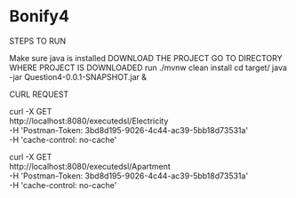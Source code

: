 # Bonify4


STEPS TO RUN 

Make sure java is installed
DOWNLOAD THE PROJECT
GO TO DIRECTORY WHERE PROJECT IS DOWNLOADED 
run ./mvnw clean install
cd target/
java -jar Question4-0.0.1-SNAPSHOT.jar &

CURL REQUEST

curl -X GET \
  http://localhost:8080/executedsl/Electricity \
  -H 'Postman-Token: 3bd8d195-9026-4c44-ac39-5bb18d73531a' \
  -H 'cache-control: no-cache'

curl -X GET \
  http://localhost:8080/executedsl/Apartment \
  -H 'Postman-Token: 3bd8d195-9026-4c44-ac39-5bb18d73531a' \
  -H 'cache-control: no-cache'
